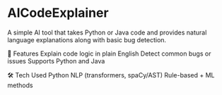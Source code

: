 # AICodeExplainer
A simple AI tool that takes Python or Java code and provides natural language explanations along with basic bug detection.

🚀 Features
Explain code logic in plain English
Detect common bugs or issues
Supports Python and Java

🛠️ Tech Used
Python
NLP (transformers, spaCy/AST)
Rule-based + ML methods
